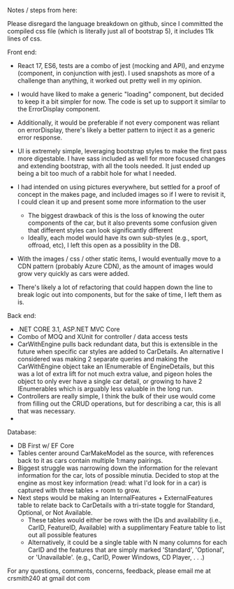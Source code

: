 Notes / steps from here:

Please disregard the language breakdown on github, since I committed the compiled css file (which is literally just all of bootstrap 5), it includes 11k lines of css.

Front end:
- React 17, ES6, tests are a combo of jest (mocking and API), and enzyme (component, in conjunction with jest). I used snapshots as more of a challenge than anything, it worked out pretty well in my opinion.

- I would have liked to make a generic "loading" component, but decided to keep it a bit simpler for now. The code is set up to support it similar to the ErrorDisplay component.
- Additionally, it would be preferable if not every component was reliant on errorDisplay, there's likely a better pattern to inject it as a generic error response.
- UI is extremely simple, leveraging bootstrap styles to make the first pass more digestable. I have sass included as well for more focused changes and extending bootstrap, with all the tools needed. It just ended up being a bit too much of a rabbit hole for what I needed.
- I had intended on using pictures everywhere, but settled for a proof of concept in the makes page, and included images so if I were to revisit it, I could clean it up and present some more information to the user
    - The biggest drawback of this is the loss of knowing the outer components of the car, but it also prevents some confusion given that different styles can look significantly different
    - Ideally, each model would have its own sub-styles (e.g., sport, offroad, etc), I left this open as a possiblity in the DB.
- With the images / css / other static items, I would eventually move to a CDN pattern (probably Azure CDN), as the amount of images would grow very quickly as cars were added.
- There's likely a lot of refactoring that could happen down the line to break logic out into components, but for the sake of time, I left them as is.

Back end:
- .NET CORE 3.1, ASP.NET MVC Core
- Combo of MOQ and XUnit for controller / data access tests
- CarWithEngine pulls back redundant data, but this is extensible in the future when specific car styles are added to CarDetails. An alternative I considered was making 2 separate queries and making the CarWithEngine object take an IEnumerable of EngineDetails, but this was a lot of extra lift for not much extra value, and pigeon holes the object to only ever have a single car detail, or growing to have 2 IEnumerables which is arguably less valuable in the long run.
- Controllers are really simple, I think the bulk of their use would come from filling out the CRUD operations, but for describing a car, this is all that was necessary.
- 

Database:
- DB First w/ EF Core
- Tables center around CarMakeModel as the source, with references back to it as cars contain multiple 1:many pairings.
- Biggest struggle was narrowing down the information for the relevant information for the car, lots of possible minutia. Decided to stop at the engine as most key information (read: what I'd look for in a car) is captured with three tables + room to grow.
- Next steps would be making an InternalFeatures + ExternalFeatures table to relate back to CarDetails with a tri-state toggle for Standard, Optional, or Not Available. 
    - These tables would either be rows with the IDs and availability (i.e., CarID, FeatureID, Available) with a supplimentary Feature table to list out all possible features
    - Alternatively, it could be a single table with N many columns for each CarID and the features that are simply marked 'Standard', 'Optional', or 'Unavailable'. (e.g., CarID, Power Windows, CD Player, . . .)

For any questions, comments, concerns, feedback, please email me at crsmith240 at gmail dot com
